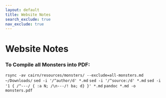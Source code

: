 ```yaml
---
layout: default
title: Website Notes
search_exclude: true
nav_exclude: true
---
```


# Website Notes

### To Compile all Monsters into PDF:
```rsync -av cairn/resources/monsters/ --exclude=all-monsters.md ~/Downloads/```
```sed -i '/^author/d' *.md```
```sed -i '/^source:/d' *.md```
```sed -i '1 { /^---/ { :a N; /\n---/! ba; d} }' *.md```
```pandoc *.md -o monsters.pdf```
